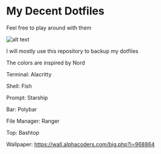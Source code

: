 # My Decent Dotfiles
Feel free to play around with them


![alt text](https://i.imgur.com/mdkg3fx.jpg)

I will mostly use this repository to backup my dotfiles

The colors are inspired by Nord

Terminal: Alacritty

Shell: Fish

Prompt: Starship

Bar: Polybar

File Manager: Ranger

Top: Bashtop

Wallpaper: https://wall.alphacoders.com/big.php?i=968864




